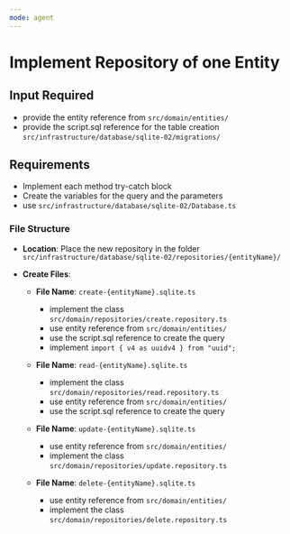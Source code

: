 ```yaml
---
mode: agent
---
```


# Implement Repository of one Entity

## Input Required

- provide the entity reference from `src/domain/entities/`
- provide the script.sql reference for the table creation `src/infrastructure/database/sqlite-02/migrations/`

## Requirements

- Implement each method try-catch block
- Create the variables for the query and the parameters
- use `src/infrastructure/database/sqlite-02/Database.ts`

### File Structure

- **Location**: Place the new repository in the folder `src/infrastructure/database/sqlite-02/repositories/{entityName}/`

- **Create Files**:

  - **File Name**: `create-{entityName}.sqlite.ts`

    - implement the class `src/domain/repositories/create.repository.ts`
    - use entity reference from `src/domain/entities/`
    - use the script.sql reference to create the query
    - implement `import { v4 as uuidv4 } from "uuid";`

  - **File Name**: `read-{entityName}.sqlite.ts`

    - implement the class `src/domain/repositories/read.repository.ts`
    - use entity reference from `src/domain/entities/`
    - use the script.sql reference to create the query

  - **File Name**: `update-{entityName}.sqlite.ts`

    - use entity reference from `src/domain/entities/`
    - implement the class `src/domain/repositories/update.repository.ts`

  - **File Name**: `delete-{entityName}.sqlite.ts`

    - use entity reference from `src/domain/entities/`
    - implement the class `src/domain/repositories/delete.repository.ts`
